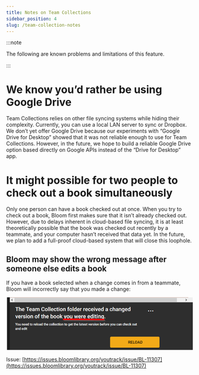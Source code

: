 ```yaml
---
title: Notes on Team Collections
sidebar_position: 4
slug: /team-collection-notes
---
```




:::note

The following are known problems and limitations of this feature.

:::




# We know you’d rather be using Google Drive


Team Collections relies on other file syncing systems while hiding their complexity. Currently, you can use a local LAN server to sync or Dropbox. We don’t yet offer Google Drive because our experiments with “Google Drive for Desktop” showed that it was not reliable enough to use for Team Collections. However, in the future, we hope to build a reliable Google Drive option based directly on Google APIs instead of the “Drive for Desktop” app.


# It might possible for two people to check out a book simultaneously


Only one person can have a book checked out at once. When you try to check out a book, Bloom first makes sure that it isn’t already checked out. However, due to delays inherent in cloud-based file syncing,  it is at least theoretically possible that the book was checked out recently by a teammate, and your computer hasn’t received that data yet. In the future, we plan to add a full-proof cloud-based system that will close this loophole.


## Bloom may show the wrong message after someone else edits a book


If you have a book selected when a change comes in from a teammate, Bloom will incorrectly say that you made a change:


![](./94431216.png)


Issue: [https://issues.bloomlibrary.org/youtrack/issue/BL-11307](https://issues.bloomlibrary.org/youtrack/issue/BL-11307)

